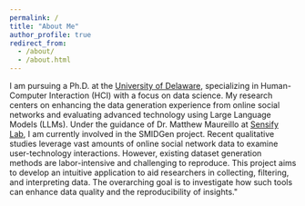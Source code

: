 ```yaml
---
permalink: /
title: "About Me"
author_profile: true
redirect_from: 
  - /about/
  - /about.html
---
```

I am pursuing a Ph.D. at the [University of Delaware](www.udel.edu), specializing in Human-Computer Interaction (HCI) with a focus on data science. My research centers on enhancing the data generation experience from online social networks and evaluating advanced technology using Large Language Models (LLMs). Under the guidance of Dr. Matthew Maureillo at [Sensify Lab](https://sensifylab.cis.udel.edu/), I am currently involved in the SMIDGen project. Recent qualitative studies leverage vast amounts of online social network data to examine user-technology interactions. However, existing dataset generation methods are labor-intensive and challenging to reproduce. This project aims to develop an intuitive application to aid researchers in collecting, filtering, and interpreting data. The overarching goal is to investigate how such tools can enhance data quality and the reproducibility of insights."
